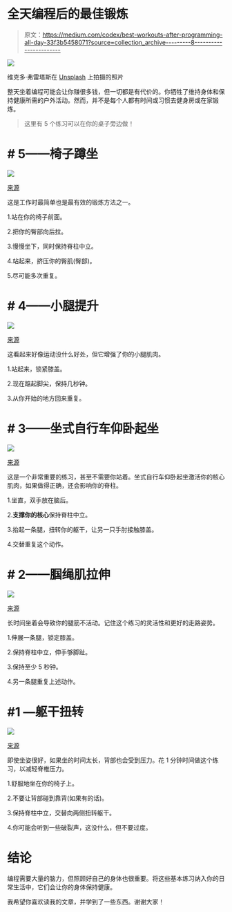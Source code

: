 # 全天编程后的最佳锻炼

> 原文：<https://medium.com/codex/best-workouts-after-programming-all-day-33f3b5458071?source=collection_archive---------8----------------------->

![](img/539bffea5a53796f8cd60a31b3756ce0.png)

维克多·弗雷塔斯在 [Unsplash](https://unsplash.com?utm_source=medium&utm_medium=referral) 上拍摄的照片

整天坐着编程可能会让你赚很多钱，但一切都是有代价的。你牺牲了维持身体和保持健康所需的户外活动。然而，并不是每个人都有时间或习惯去健身房或在家锻炼。

> 这里有 5 个练习可以在你的桌子旁边做！

# # 5——椅子蹲坐

![](img/e7483ee95615e5c24bab0ce3e77e089c.png)

[来源](https://www.google.com/url?sa=i&url=https%3A%2F%2Fcourtneymedicalgroupaz.com%2F2018%2F10%2F23%2Fexercise-of-the-week-chair-squats%2F&psig=AOvVaw1tbO5W8umWP9WgriFy0SJR&ust=1652943259995000&source=images&cd=vfe&ved=0CA4Q3YkBahcKEwjwhrLhu-j3AhUAAAAAHQAAAAAQDg)

这是工作时最简单也是最有效的锻炼方法之一。

1.站在你的椅子前面。

2.把你的臀部向后拉。

3.慢慢坐下，同时保持脊柱中立。

4.站起来，挤压你的臀肌(臀部)。

5.尽可能多次重复。

# # 4——小腿提升

![](img/16fb44d1146d40378da4eefd4a5f9eb5.png)

[来源](https://www.google.com/url?sa=i&url=https%3A%2F%2Fwww.popsugar.com%2Ffitness%2Fphoto-gallery%2F31081972%2Fimage%2F31081978%2FCalf-Raises-Basic&psig=AOvVaw1xLth8gD5GvqJJEr3klbJo&ust=1652943554992000&source=images&cd=vfe&ved=0CA4Q3YkBahcKEwiQj4rgvOj3AhUAAAAAHQAAAAAQAw)

这看起来好像运动没什么好处，但它增强了你的小腿肌肉。

1.站起来，锁紧膝盖。

2.现在踮起脚尖，保持几秒钟。

3.从你开始的地方回来重复。

# # 3——坐式自行车仰卧起坐

![](img/7278788b7586da84f6beea9d2d7e904f.png)

[来源](https://www.google.com/url?sa=i&url=https%3A%2F%2Fsnacknation.com%2Fblog%2Foffice-exercises%2F&psig=AOvVaw0Crg1jdT14Q-EZOvk0BaTI&ust=1652943955919000&source=images&cd=vfe&ved=0CA4Q3YkBahcKEwjAqN2evuj3AhUAAAAAHQAAAAAQCQ)

这是一个非常重要的练习，甚至不需要你站着。坐式自行车仰卧起坐激活你的核心肌肉，如果做得正确，还会影响你的脊柱。

1.坐直，双手放在脑后。

2.**支撑你的核心**保持脊柱中立。

3.抬起一条腿，扭转你的躯干，让另一只手肘接触膝盖。

4.交替重复这个动作。

# # 2——腘绳肌拉伸

![](img/648b4ff84b925746eedec8cf6b7b892a.png)

[来源](https://www.google.com/url?sa=i&url=https%3A%2F%2Fwww.editorialelpirata.com%2Ffshaapu%2F26528fshaapuf906098%3Fss%3D2_157_3_17_34%26pp%3Dsitting%2Bhamstring%2Bstretch%2Bchair%26ii%3D6116375&psig=AOvVaw0Wpb4tN2AD0HwYG1bVt5ZT&ust=1652944490960000&source=images&cd=vfe&ved=0CA4Q3YkBahcKEwiY4qmpwOj3AhUAAAAAHQAAAAAQAw)

长时间坐着会导致你的腿筋不活动。记住这个练习的灵活性和更好的走路姿势。

1.伸展一条腿，锁定膝盖。

2.保持脊柱中立，伸手够脚趾。

3.保持至少 5 秒钟。

4.另一条腿重复上述动作。

# #1 —躯干扭转

![](img/0b786f34d6dbd57ec2166786c20023c9.png)

[来源](https://www.google.com/url?sa=i&url=https%3A%2F%2Fwww.skimble.com%2Fexercises%2F460-seated-torso-twists-how-to-do-exercise&psig=AOvVaw0meYmPnZLqxqnnK8Mfc5Uj&ust=1652944774461000&source=images&cd=vfe&ved=0CA4Q3YkBahcKEwjo_aukwej3AhUAAAAAHQAAAAAQAw)

即使坐姿很好，如果坐的时间太长，背部也会受到压力。花 1 分钟时间做这个练习，以减轻脊椎压力。

1.舒服地坐在你的椅子上。

2.不要让背部碰到靠背(如果有的话)。

3.保持脊柱中立，交替向两侧扭转躯干。

4.你可能会听到一些破裂声，这没什么，但不要过度。

# 结论

编程需要大量的脑力，但照顾好自己的身体也很重要。将这些基本练习纳入你的日常生活中，它们会让你的身体保持健康。

我希望你喜欢读我的文章，并学到了一些东西。谢谢大家！
